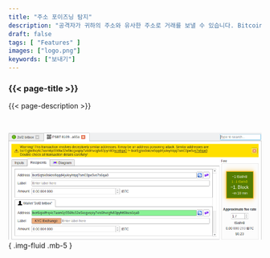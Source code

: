 ```yaml
---
title: "주소 포이즈닝 탐지"
description: "공격자가 귀하의 주소와 유사한 주소로 거래를 보낼 수 있습니다. Bitcoin Safe는 그런 일이 발생하면 경고합니다"
draft: false
tags: [ "Features" ]
images: ["logo.png"]
keywords: ["보내기"]
---
```


### {{< page-title >}} 
{{< page-description >}} 

<br>



![](logo.png)
{ .img-fluid .mb-5 }